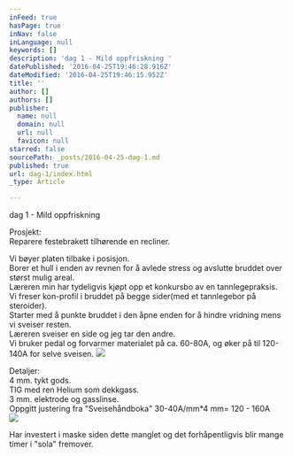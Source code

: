 ```yaml
---
inFeed: true
hasPage: true
inNav: false
inLanguage: null
keywords: []
description: 'dag 1 - Mild oppfriskning '
datePublished: '2016-04-25T19:46:28.916Z'
dateModified: '2016-04-25T19:46:15.952Z'
title: ''
author: []
authors: []
publisher:
  name: null
  domain: null
  url: null
  favicon: null
starred: false
sourcePath: _posts/2016-04-25-dag-1.md
published: true
url: dag-1/index.html
_type: Article

---
```

dag 1 - Mild oppfriskning

Prosjekt:  
Reparere festebrakett tilhørende en recliner.

Vi bøyer platen tilbake i posisjon.  
Borer et hull i enden av revnen for å avlede stress og avslutte bruddet over størst mulig areal.  
Læreren min har tydeligvis kjøpt opp et konkursbo av en tannlegepraksis.  
Vi freser kon-profil i bruddet på begge sider(med et tannlegebor på steroider).  
Starter med å punkte bruddet i den åpne enden for å hindre vridning mens vi sveiser resten.  
Læreren sveiser en side og jeg tar den andre.  
Vi bruker pedal og forvarmer materialet på ca. 60-80A, og øker på til 120-140A for selve sveisen.
![](https://the-grid-user-content.s3-us-west-2.amazonaws.com/a373e0d2-762a-45c6-bb66-54744ca8c107.jpg)

Detaljer:  
4 mm. tykt gods.  
TIG med ren Helium som dekkgass.  
3 mm. elektrode og gasslinse.  
Oppgitt justering fra "Sveisehåndboka" 30-40A/mm\*4 mm= 120 - 160A  
![](https://the-grid-user-content.s3-us-west-2.amazonaws.com/585fbde1-113a-41e7-a458-f9242407b582.jpg)

Har investert i maske siden dette manglet og det forhåpentligvis blir mange timer i "sola" fremover.